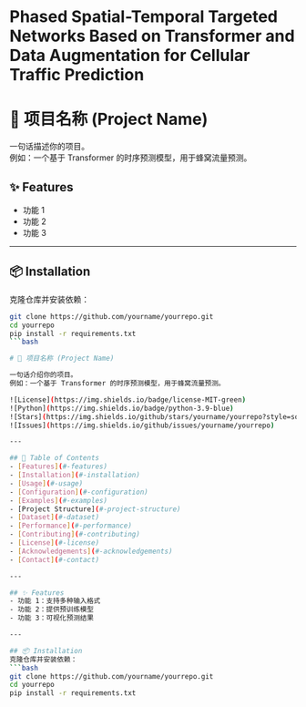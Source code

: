 # Phased Spatial-Temporal Targeted Networks Based on Transformer and Data Augmentation for Cellular Traffic Prediction

# 📌 项目名称 (Project Name)

一句话描述你的项目。  
例如：一个基于 Transformer 的时序预测模型，用于蜂窝流量预测。


## ✨ Features
- 功能 1
- 功能 2
- 功能 3

---

## 📦 Installation
克隆仓库并安装依赖：
```bash
git clone https://github.com/yourname/yourrepo.git
cd yourrepo
pip install -r requirements.txt
```bash

# 📌 项目名称 (Project Name)

一句话介绍你的项目。  
例如：一个基于 Transformer 的时序预测模型，用于蜂窝流量预测。

![License](https://img.shields.io/badge/license-MIT-green)
![Python](https://img.shields.io/badge/python-3.9-blue)
![Stars](https://img.shields.io/github/stars/yourname/yourrepo?style=social)
![Issues](https://img.shields.io/github/issues/yourname/yourrepo)

---

## 📖 Table of Contents
- [Features](#-features)
- [Installation](#-installation)
- [Usage](#-usage)
- [Configuration](#-configuration)
- [Examples](#-examples)
- [Project Structure](#-project-structure)
- [Dataset](#-dataset)
- [Performance](#-performance)
- [Contributing](#-contributing)
- [License](#-license)
- [Acknowledgements](#-acknowledgements)
- [Contact](#-contact)

---

## ✨ Features
- 功能 1：支持多种输入格式
- 功能 2：提供预训练模型
- 功能 3：可视化预测结果

---

## 📦 Installation
克隆仓库并安装依赖：
```bash
git clone https://github.com/yourname/yourrepo.git
cd yourrepo
pip install -r requirements.txt
